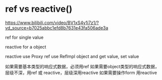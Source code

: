 
# ref vs reactive()

https://www.bilibili.com/video/BV1xS4y1i7z1/?vd_source=b7025abbc1efd8b7631e43fa506ade3a

ref for single value

reactive for a object

reactive use Proxy 
ref use Reflmpl object and get value, set value


如果需要基本类型的响应式数据，必须用ref
如果需要object类型的响应式数据，层级不深，用ref 或 reactive，层级深用reactive
如果需要操作form 用reactive

